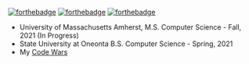 [![forthebadge](https://forthebadge.com/images/badges/open-source.svg)](https://forthebadge.com)
[![forthebadge](https://forthebadge.com/images/badges/uses-brains.svg)](https://forthebadge.com)
[![forthebadge](https://forthebadge.com/images/badges/designed-in-etch-a-sketch.svg)](https://forthebadge.com)
* University of Massachusetts Amherst, M.S. Computer Science - Fall, 2021 (In Progress)
* State University at Oneonta B.S. Computer Science - Spring, 2021
* My <a href="https://www.codewars.com/users/hubertben">Code Wars</a>
